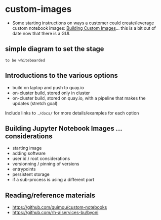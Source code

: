 # custom-images

* Some starting instructions on ways a customer could create/leverage custom notebook images: [Building Custom Images](Building_Custom_Notebook_Images.md)... this is a bit out of date now that there is a GUI. 

## simple diagram to set the stage

`to be whiteboarded`

## Introductions to the various options

* build on laptop and push to quay.io
* on-cluster build, stored only in cluster
* on-cluster build, stored on quay.io, with a pipeline that makes the updates (stretch goal)

Include links to `./docs/` for more details/examples for each option 

## Building Jupyter Notebook Images ... considerations

* starting image
* adding software
* user id / root considerations
* versionning / pinning of versions
* entrypoints
* persistent storage
* if a sub-process is using a different port

## Reading/reference materials

* <https://github.com/guimou/custom-notebooks> 
* <https://github.com/rh-aiservices-bu/byoni>





